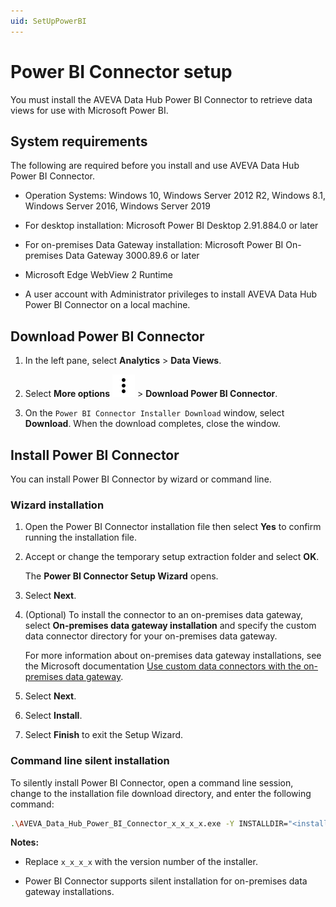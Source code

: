 ```yaml
---
uid: SetUpPowerBI
---
```


# Power BI Connector setup

You must install the AVEVA Data Hub Power BI Connector to retrieve data views for use with Microsoft Power BI.

## System requirements

The following are required before you install and use AVEVA Data Hub Power BI Connector.

- Operation Systems: Windows 10, Windows Server 2012 R2, Windows 8.1, Windows Server 2016, Windows Server 2019

- For desktop installation: Microsoft Power BI Desktop 2.91.884.0 or later

- For on-premises Data Gateway installation: Microsoft Power BI On-premises Data Gateway 3000.89.6 or later

- Microsoft Edge WebView 2 Runtime

- A user account with Administrator privileges to install AVEVA Data Hub Power BI Connector on a local machine.

## Download Power BI Connector

1. In the left pane, select **Analytics** > **Data Views**.

2. Select **More options** ![More options icon](../../_icons/default/dots-vertical.svg) > **Download Power BI Connector**.

3. On the `Power BI Connector Installer Download` window, select **Download**. When the download completes, close the window.

## Install Power BI Connector

You can install Power BI Connector by wizard or command line.

### Wizard installation

1. Open the Power BI Connector installation file then select **Yes** to confirm running the installation file.

1. Accept or change the temporary setup extraction folder and select **OK**.

    The **Power BI Connector Setup Wizard** opens.

1. Select **Next**.

1. (Optional) To install the connector to an on-premises data gateway, select **On-premises data gateway installation** and specify the custom data connector directory for your on-premises data gateway.

    For more information about on-premises data gateway installations, see the Microsoft documentation [Use custom data connectors with the on-premises data gateway](https://learn.microsoft.com/en-us/power-bi/connect-data/service-gateway-custom-connectors).

1. Select **Next**.

1. Select **Install**.

1. Select **Finish** to exit the Setup Wizard.

### Command line silent installation

To silently install Power BI Connector, open a command line session, change to the installation file download directory, and enter the following command:

```bash
.\AVEVA_Data_Hub_Power_BI_Connector_x_x_x_x.exe -Y INSTALLDIR="<install path>" /quiet`
```

**Notes:**

- Replace `x_x_x_x` with the version number of the installer.

- Power BI Connector supports silent installation for on-premises data gateway installations.
